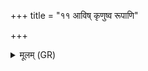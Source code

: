 +++
title = "११ आविष् कृणुष्व रूपाणि"

+++
<details><summary>मूलम् (GR)</summary>

आविष् कृणुष्व रूपाणि  
मात्मानम् अप गूहथाः ।  
अधा सहस्रचक्षो त्वं  
प्रति पश्यास्य् आयतः ॥
</details>